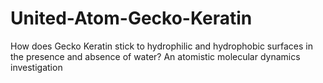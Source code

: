 # United-Atom-Gecko-Keratin
How does Gecko Keratin stick to hydrophilic and hydrophobic surfaces in the presence and absence of water? An atomistic molecular dynamics investigation
